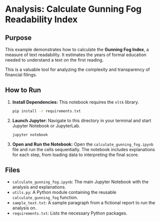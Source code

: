 # Analysis: Calculate Gunning Fog Readability Index

## Purpose

This example demonstrates how to calculate the **Gunning Fog Index**, a measure of text readability. It estimates the years of formal education needed to understand a text on the first reading.

This is a valuable tool for analyzing the complexity and transparency of financial filings.

## How to Run

1.  **Install Dependencies:**
    This notebook requires the `nltk` library.
    ```bash
    pip install -r requirements.txt
    ```

2.  **Launch Jupyter:**
    Navigate to this directory in your terminal and start Jupyter Notebook or JupyterLab.
    ```bash
    jupyter notebook
    ```

3.  **Open and Run the Notebook:**
    Open the `calculate_gunning_fog.ipynb` file and run the cells sequentially. The notebook includes explanations for each step, from loading data to interpreting the final score.

## Files

* `calculate_gunning_fog.ipynb`: The main Jupyter Notebook with the analysis and explanations.
* `utils.py`: A Python module containing the reusable `calculate_gunning_fog` function.
* `sample_text.txt`: A sample paragraph from a fictional report to run the analysis on.
* `requirements.txt`: Lists the necessary Python packages.